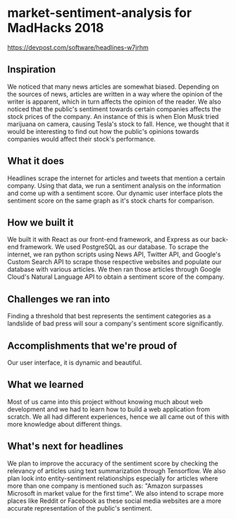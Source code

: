 # market-sentiment-analysis for MadHacks 2018
https://devpost.com/software/headlines-w7jrhm
## Inspiration
We noticed that many news articles are somewhat biased. Depending on the sources of news, articles are written in a way where the opinion of the writer is apparent, which in turn affects the opinion of the reader. We also noticed that the public's sentiment towards certain companies affects the stock prices of the company. An instance of this is when Elon Musk tried marijuana on camera, causing Tesla's stock to fall. Hence, we thought that it would be interesting to find out how the public's opinions towards companies would affect their stock's performance.

## What it does
Headlines scrape the internet for articles and tweets that mention a certain company. Using that data, we run a sentiment analysis on the information and come up with a sentiment score. Our dynamic user interface plots the sentiment score on the same graph as it's stock charts for comparison.

## How we built it
We built it with React as our front-end framework, and Express as our back-end framework. We used PostgreSQL as our database. To scrape the internet, we ran python scripts using News API, Twitter API, and Google's Custom Search API to scrape those respective websites and populate our database with various articles. We then ran those articles through Google Cloud's Natural Language API to obtain a sentiment score of the company.

## Challenges we ran into
Finding a threshold that best represents the sentiment categories as a landslide of bad press will sour a company's sentiment score significantly.

## Accomplishments that we're proud of
Our user interface, it is dynamic and beautiful.

## What we learned
Most of us came into this project without knowing much about web development and we had to learn how to build a web application from scratch. We all had different experiences, hence we all came out of this with more knowledge about different things.

## What's next for headlines
We plan to improve the accuracy of the sentiment score by checking the relevancy of articles using text summarization through Tensorflow. We also plan look into entity-sentiment relationships especially for articles where more than one company is mentioned such as: "Amazon surpasses Microsoft in market value for the first time". We also intend to scrape more places like Reddit or Facebook as these social media websites are a more accurate representation of the public's sentiment.
